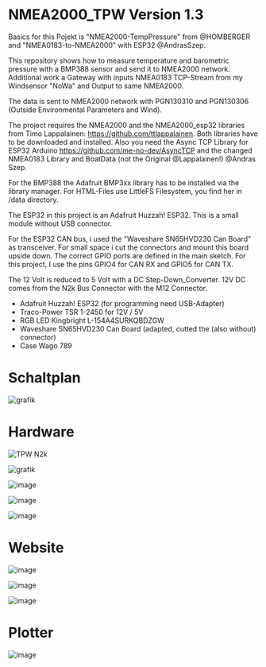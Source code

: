 # NMEA2000_TPW Version 1.3

Basics for this Pojekt is "NMEA2000-TempPressure" from @HOMBERGER and "NMEA0183-to-NMEA2000" with ESP32 @AndrasSzep.

This repository shows how to measure temperature and barometric pressure with a BMP388 sensor and send it to NMEA2000 network.
Additional work a Gateway with inputs NMEA0183 TCP-Stream from my Windsensor "NoWa" and Output to same NMEA2000.

The data is sent to NMEA2000 network with PGN130310 and PGN130306 (Outside Environmental Parameters and Wind).

The project requires the NMEA2000 and the NMEA2000_esp32 libraries from Timo Lappalainen: https://github.com/ttlappalainen. Both libraries have to be downloaded and installed.
Also you need the Async TCP Library for ESP32 Arduino https://github.com/me-no-dev/AsyncTCP and the changed NMEA0183 Library and BoatData (not the Original @Lappalainen!) @Andras Szep.

For the BMP388 the Adafruit BMP3xx library has to be installed via the library manager.
For HTML-Files use LittleFS Filesystem, you find her in /data directory.

The ESP32 in this project is an Adafruit Huzzah! ESP32. This is a small module without USB connector.

For the ESP32 CAN bus, i used the "Waveshare SN65HVD230 Can Board" as transceiver. For small space i cut the connectors and mount this board upside down. The correct GPIO ports are defined in the main sketch. For this project, I use the pins GPIO4 for CAN RX and GPIO5 for CAN TX.

The 12 Volt is reduced to 5 Volt with a DC Step-Down_Converter. 12V DC comes from the N2k Bus Connector with the M12 Connector.

- Adafruit Huzzah! ESP32 (for programming need USB-Adapter)
- Traco-Power TSR 1-2450 for 12V / 5V
- RGB LED Kingbright L-154A4SURKQBDZGW
- Waveshare SN65HVD230 Can Board (adapted, cutted the (also without) connector)
- Case Wago 789

# Schaltplan

![grafik](https://user-images.githubusercontent.com/17195231/228666974-7ecb2b85-ea2b-4d19-b73a-715880c24c6a.png)

# Hardware

![TPW N2k](https://user-images.githubusercontent.com/17195231/201548865-527490c7-9898-4cfb-8c67-161541537aac.jpg)

![grafik](https://user-images.githubusercontent.com/17195231/227721635-994e5d76-131b-49b2-9e4c-9c372bde4454.png)

![image](https://user-images.githubusercontent.com/17195231/227989873-d6256e00-5c0f-4283-a65b-ce08e13113d3.jpeg)

![image](https://user-images.githubusercontent.com/17195231/228036198-5dd91f80-0a2a-475a-9819-7a0e74eb7e1d.jpeg)

![image](https://user-images.githubusercontent.com/17195231/229289756-e99d60ca-26d9-4dae-9ddc-732938938918.jpeg)

# Website

![image](https://user-images.githubusercontent.com/17195231/228060438-5684a891-3952-4b01-8499-b57e9f5e0bac.jpeg)

![image](https://user-images.githubusercontent.com/17195231/228060533-b21ea270-33f6-4de0-9d59-917f8d27dbc2.jpeg)

![image](https://user-images.githubusercontent.com/17195231/228060619-1ddb1600-8da0-468c-b6b3-252db2e3b783.jpeg)

# Plotter

![image](https://github.com/gerryvel/NMEA2000_TPW/blob/89836d41f83f9eaae73e8502d0ef879308bd933f/4DEDE642-D2EE-429E-9A56-A173FFFC7A6C.jpeg)


